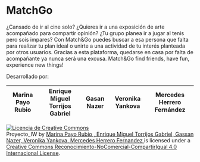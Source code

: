 # MatchGo

¿Cansado de ir al cine solo? ¿Quieres ir a una exposición de arte acompañado para compartir opinión?
¿Tu grupo planea ir a jugar al tenis pero sois impares? Con Match&Go puedes buscar a esa persona que
falta para realizar tu plan ideal o unirte a una actividad de tu interés planteada por otros usuarios. Gracias
a esta plataforma, quedarse en casa por falta de acompañante ya nunca será una excusa.
Match&Go find friends, have fun, experience new things!

Desarrollado por: 

| Marina Payo Rubio | Enrique Miguel Torrijos Gabriel  |Gasan Nazer| Veronika Yankova|Mercedes Herrero Fernández
|--|--|--|--|--|

<a rel="license" href="http://creativecommons.org/licenses/by-nc-sa/4.0/"><img alt="Licencia de Creative Commons" style="border-width:0" src="https://i.creativecommons.org/l/by-nc-sa/4.0/88x31.png"></a><br><span xmlns:dct="http://purl.org/dc/terms/" property="dct:title">Proyecto_IW</span> by <a xmlns:cc="http://creativecommons.org/ns#" href="https://github.com/MaPayo/MatchGo" property="cc:attributionName" rel="cc:attributionURL"> Marina Payo Rubio ,  Enrique Miguel Torrijos Gabriel, Gassan Nazer,  Veronika Yankova, Mercedes Herrero Fernandez </a> is licensed under a <a rel="license" href="http://creativecommons.org/licenses/by-nc-sa/4.0/">Creative Commons Reconocimiento-NoComercial-CompartirIgual 4.0 Internacional License</a>.
